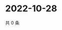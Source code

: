# 2022-10-28

共 0 条

<!-- BEGIN WEIBO -->
<!-- 最后更新时间 Fri Oct 28 2022 13:27:28 GMT+0800 (China Standard Time) -->

<!-- END WEIBO -->
